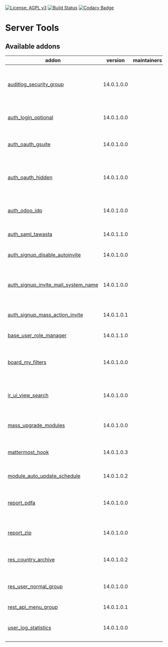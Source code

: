 [![License: AGPL v3](https://img.shields.io/badge/License-AGPL%20v3-blue.svg)](https://www.gnu.org/licenses/agpl-3.0)
[![Build Status](https://travis-ci.org/Tawasta/server-tools.svg?branch=12.0)](https://travis-ci.org/Tawasta/server-tools)
[![Codacy Badge](https://api.codacy.com/project/badge/Grade/31d3e1446a964acea0e7a12b0a8a7c2b)](https://www.codacy.com/app/Tawasta/server-tools?utm_source=github.com&amp;utm_medium=referral&amp;utm_content=Tawasta/account-invoicing&amp;utm_campaign=Badge_Grade)

Server Tools
============

[//]: # (addons)

Available addons
----------------
addon | version | maintainers | summary
--- | --- | --- | ---
[auditlog_security_group](auditlog_security_group/) | 14.0.1.0.0 |  | Add a new security group that allows users to read auditlogs
[auth_login_optional](auth_login_optional/) | 14.0.1.0.0 |  | Option to using another field as login-field
[auth_oauth_gsuite](auth_oauth_gsuite/) | 14.0.1.0.0 |  | Adds Google G Suite specific options
[auth_oauth_hidden](auth_oauth_hidden/) | 14.0.1.0.0 |  | Adds a parameter for OAuth providers to allow hiding them
[auth_odoo_idp](auth_odoo_idp/) | 14.0.1.0.0 |  | Return user related data using XML-RPC
[auth_saml_tawasta](auth_saml_tawasta/) | 14.0.1.1.0 |  | SAML2 Authentication Tawasta
[auth_signup_disable_autoinvite](auth_signup_disable_autoinvite/) | 14.0.1.0.0 |  | Disable signup auto invite
[auth_signup_invite_mail_system_name](auth_signup_invite_mail_system_name/) | 14.0.1.0.0 |  | Adds field to res.company to define system name. Changes invite mail.
[auth_signup_mass_action_invite](auth_signup_mass_action_invite/) | 14.0.1.0.1 |  | Send invite mail with mass action
[base_user_role_manager](base_user_role_manager/) | 14.0.1.1.0 |  | Allow user to manage users and their roles
[board_my_filters](board_my_filters/) | 14.0.1.0.0 |  | Users can edit their own and shared filters from Dashboards
[ir_ui_view_search](ir_ui_view_search/) | 14.0.1.0.0 |  | Ability to search ir_ui_view by external id and module
[mass_upgrade_modules](mass_upgrade_modules/) | 14.0.1.0.0 |  | Ability to upgrade multiple modules
[mattermost_hook](mattermost_hook/) | 14.0.1.0.3 |  | Adds possible to use Mattermost hooks
[module_auto_update_schedule](module_auto_update_schedule/) | 14.0.1.0.2 |  | Run Module Auto Update on a schedule
[report_pdfa](report_pdfa/) | 14.0.1.0.0 |  | Converts QWeb PDF into PDF-A using ghostscript
[report_zip](report_zip/) | 14.0.1.0.0 |  | Download various reports as a zip file
[res_country_archive](res_country_archive/) | 14.0.1.0.2 |  | Ability to archive countries and states
[res_user_normal_group](res_user_normal_group/) | 14.0.1.0.0 |  | Adds a new group that is used on some menu items
[rest_api_menu_group](rest_api_menu_group/) | 14.0.1.0.1 |  | Rest api menu group
[user_log_statistics](user_log_statistics/) | 14.0.1.0.0 |  | Statistics regarding res.users.log entries

[//]: # (end addons)
